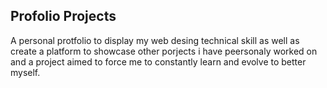 ## Profolio Projects 
A personal protfolio to display my web desing technical skill as well as create a platform to showcase other porjects i have peersonaly worked on
and a project aimed to force me to constantly learn and evolve to better myself.
